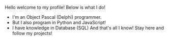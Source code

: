 Hello welcome to my profile! Below is what I do!
- I'm an Object Pascal (Delphi) programmer.
- But I also program in Python and JavaScript!
- I have knowledge in Database (SQL)
And that's all I know! Stay here and follow my projects!
